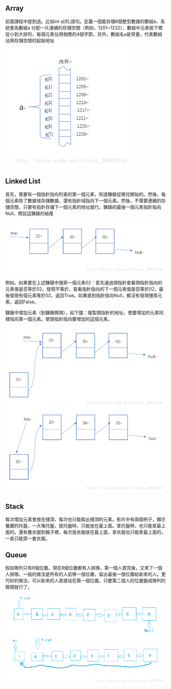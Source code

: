 ## Array
前面課程中提到過。比如int a[8];語句。定義一個能存儲8個整型數據的數組a，系統會為數組a 分配一片連續的存儲空間（例如，1201~1232），數組中元素按下標從小到大排列，每個元素佔用相應的4個字節。另外，數組名a是常量，代表數組佔用存儲空間的起始地址

![image](https://github.com/hans0517/hans/blob/master/images/CS50-1.png)

## Linked List
首先，需要有一個指針指向列表的第一個元素，知道鍊錶從哪兒開始的。然後，每個元素除了數據域存儲數據，還有指針域指向下一個元素。然後，不需要連續的存儲空間，只要有指針存儲下一個元素的地址就行。鍊錶的最後一個元素指針指向Null，標誌這鍊錶的結尾

![image](https://github.com/hans0517/hans/blob/master/images/CS50-2.png)

例如，如果要在上述鍊錶中搜索一個元素02：首先通過頭指針查看頭指針指向的元素值是否等於02，發現不等於，查看指針指向的下一個元素值是否等於02，最後發現有個元素等於02，返回True。如果直到指針指向Null，都沒有發現搜索元素，返回False。


鍊錶中增加元素（到鍊錶開頭），如下圖：複製頭指針的地址，使要增加的元素同樣指向第一個元素。使頭指針指向要增加的這個元素。

![image](https://github.com/hans0517/hans/blob/master/images/CS50-3.png)
![image](https://github.com/hans0517/hans/blob/master/images/CS50-4.png)

## Stack
每次增加元素會放在棧頂，每次也只能取出棧頂的元素。影片中有兩個例子，顯示餐廳的托盤，一大堆托盤，放托盤時，只能放在最上面。拿托盤時，也只能拿最上面的。還有疊衣服到箱子裡，每次放衣服放在最上面，拿衣服也只能拿最上面的，一直只能穿一套衣服。

## Queue
假如隊列只有8個位置。現在8個位置都有人排隊。第一個人買完後，又來了一個人排隊。一般的做法是所有的人前移一個位置，留出最後一個位置給新來的人。更巧妙的做法，可以新來的人直接站在第一個位置。只要第二個人的位置變成隊列的開頭就行了。

![image](https://github.com/hans0517/hans/blob/master/images/CS50-5.png)
